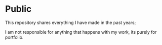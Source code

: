 # Public

This repository shares everything I have made in the past years;

I am not responsible for anything that happens with my work, its purely for portfolio.
